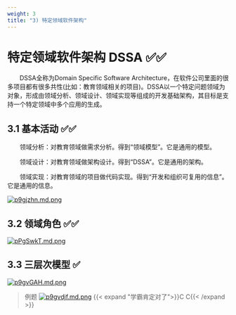 ```yaml
---
weight: 3
title: "3) 特定领域软件架构"
---
```


# 特定领域软件架构 DSSA ✅✅

&emsp;&emsp;DSSA全称为Domain Specific Software Architecture，在软件公司里面的很多项目都有很多共性(比如：教育领域相关的项目)。DSSA以一个特定问题领域为对象，形成由领域分析、领域设计、领域实现等组成的开发基础架构，其目标是支持一个特定领域中多个应用的生成。

## 3.1 基本活动 ✅✅

&emsp;&emsp;领域分析：对教育领域做需求分析。得到“领域模型”。它是通用的模型。

&emsp;&emsp;领域设计：对教育领域做架构设计。得到“DSSA”。它是通用的架构。

&emsp;&emsp;领域实现：对教育领域的项目做代码实现。得到“开发和组织可复用的信息”。它是通用的信息。

[![p9gjzhn.md.png](https://s1.ax1x.com/2023/05/15/p9gjzhn.md.png)](https://imgse.com/i/p9gjzhn)

## 3.2 领域角色 ✅✅

[![pPgSwkT.md.png](https://s1.ax1x.com/2023/09/11/pPgSwkT.md.png)](https://imgse.com/i/pPgSwkT)

## 3.3 三层次模型 ✅

[![p9gvGAH.md.png](https://s1.ax1x.com/2023/05/15/p9gvGAH.md.png)](https://imgse.com/i/p9gvGAH)

>例题
[![p9gvdjf.md.png](https://s1.ax1x.com/2023/05/15/p9gvdjf.md.png)](https://imgse.com/i/p9gvdjf)
{{< expand "学霸肯定对了">}}C C{{< /expand >}}
